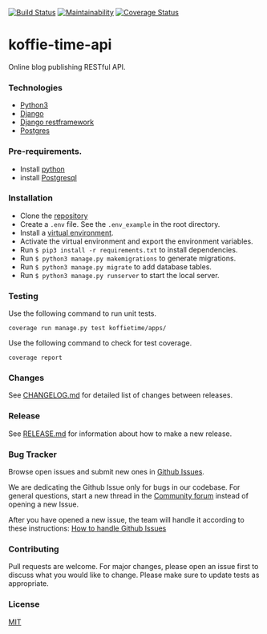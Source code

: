 [![Build Status](https://travis-ci.org/mwinel/koffie-time-api.svg?branch=develop)](https://travis-ci.org/mwinel/koffie-time-api)   [![Maintainability](https://api.codeclimate.com/v1/badges/53834ee596cb847f6923/maintainability)](https://codeclimate.com/github/mwinel/koffie-time-api/maintainability)    [![Coverage Status](https://coveralls.io/repos/github/mwinel/koffie-time-api/badge.svg?branch=develop)](https://coveralls.io/github/mwinel/koffie-time-api?branch=develop)

# koffie-time-api

Online blog publishing RESTful API.

### Technologies

- [Python3](https://www.python.org/download/releases/3.0/)
- [Django](https://www.djangoproject.com/)
- [Django restframework](https://www.django-rest-framework.org/)
- [Postgres](https://www.postgresql.org/)

### Pre-requirements.

- Install [python](https://www.python.org/downloads/)
- install [Postgresql](https://www.postgresql.org/download/)

### Installation

- Clone the [repository](https://github.com/mwinel/koffie-time-api.git)
- Create a `.env` file. See the `.env_example` in the root directory.
- Install a [virtual environment](https://virtualenv.pypa.io/en/latest/installation/).
- Activate the virtual environment and export the environment variables.
- Run `$ pip3 install -r requirements.txt` to install dependencies.
- Run `$ python3 manage.py makemigrations` to generate migrations.
- Run `$ python3 manage.py migrate` to add database tables.
- Run `$ python3 manage.py runserver` to start the local server.

### Testing

Use the following command to run unit tests.

```
coverage run manage.py test koffietime/apps/
```

Use the following command to check for test coverage.

```
coverage report
```

### Changes

See [CHANGELOG.md]() for detailed list of changes between releases.

### Release

See [RELEASE.md]() for information about how to make a new release.

### Bug Tracker

Browse open issues and submit new ones in [Github Issues]().

We are dedicating the Github Issue only for bugs in our codebase. For general questions, start a new thread in the [Community forum]() instead of opening a new Issue.

After you have opened a new issue, the team will handle it according to these instructions: [How to handle Github Issues]()

### Contributing

Pull requests are welcome. For major changes, please open an issue first to discuss what you would like to change.
Please make sure to update tests as appropriate.

### License

[MIT](https://choosealicense.com/licenses/mit/)
